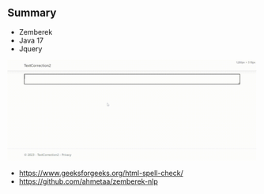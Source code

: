 ## Summary

- Zemberek
- Java 17
- Jquery

![](./sample.gif)

- https://www.geeksforgeeks.org/html-spell-check/
- https://github.com/ahmetaa/zemberek-nlp